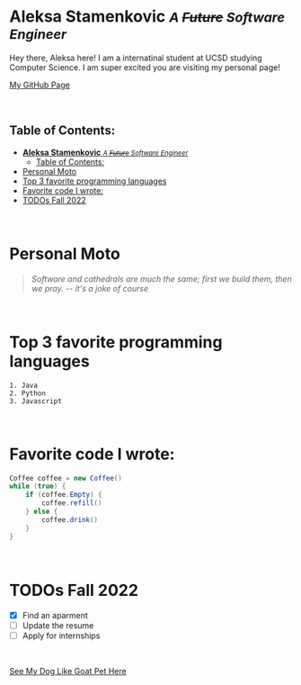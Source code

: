 # **Aleksa Stamenkovic** <span style="font-size:smaller;">*A ~~Future~~ Software Engineer*</span>
Hey there, Aleksa here! I am a internatinal student at UCSD studying Computer Science. I am super excited you are visiting my personal page!

[My GitHub Page](https://github.com/a-stam)

<br>

## Table of Contents:
- [**Aleksa Stamenkovic** <span style="font-size:smaller;">*A ~~Future~~ Software Engineer*</span>](#aleksa-stamenkovic-a-future-software-engineer)
  - [Table of Contents:](#table-of-contents)
- [Personal Moto](#personal-moto)
- [Top 3 favorite programming languages](#top-3-favorite-programming-languages)
- [Favorite code I wrote:](#favorite-code-i-wrote)
- [TODOs Fall 2022](#todos-fall-2022)

<br>

# Personal Moto
> *Software and cathedrals are much the same; first we build them, then we pray. -- it's a joke of course* 

<br>

# Top 3 favorite programming languages
    1. Java
    2. Python
    3. Javascript

<br>

# Favorite code I wrote:
```java
Coffee coffee = new Coffee()
while (true) {
    if (coffee.Empty) {
        coffee.refill()
    } else {
        coffee.drink()
    }
}
```

<br>

# TODOs Fall 2022
- [x] Find an aparment
- [ ] Update the resume
- [ ] Apply for internships

<br>

<ins>[See My Dog Like Goat Pet Here](Goat.png)</ins>